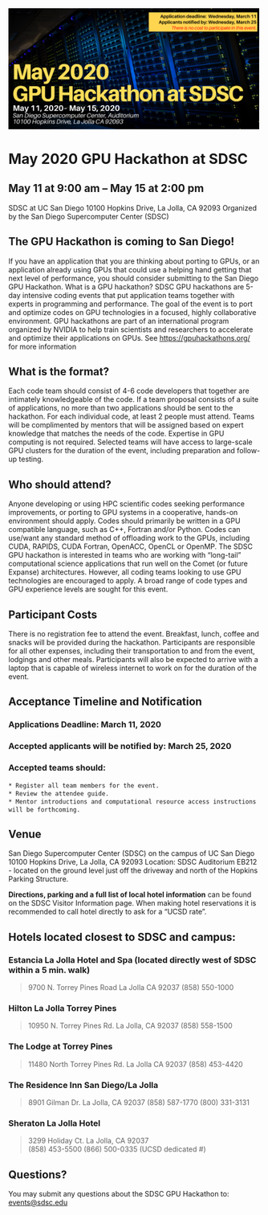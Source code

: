 <img src="./images/May2020_GPUhack-header.png" alt="SDSC GPU Hackathon" width="500px" />

# May 2020 GPU Hackathon at SDSC
## May 11 at 9:00 am – May 15 at 2:00 pm
SDSC at UC San Diego
10100 Hopkins Drive, La Jolla, CA 92093
Organized by the San Diego Supercomputer Center (SDSC)

## The GPU Hackathon is coming to San Diego!
If you have an application that you are thinking about porting to GPUs, or an application already using GPUs that could use a helping hand getting that next level of performance, you should consider submitting to the San Diego GPU Hackathon.
What is a GPU hackathon?
SDSC GPU hackathons are 5-day intensive coding events that put application teams together with experts in programming and performance. The goal of the event is to port and optimize codes on GPU technologies in a focused, highly collaborative environment. GPU hackathons are part of an international program organized by NVIDIA to help train scientists and researchers to accelerate and optimize their applications on GPUs. See https://gpuhackathons.org/ for more information

## What is the format?
Each code team should consist of 4-6 code developers that together are intimately knowledgeable of the code. If a team proposal consists of a suite of applications, no more than two applications should be sent to the hackathon. For each individual code, at least 2 people must attend. Teams will be complimented by mentors that will be assigned based on expert knowledge that matches the needs of the code. Expertise in GPU computing is not required.
Selected teams will have access to large-scale GPU clusters for the duration of the event, including preparation and follow-up testing. 

## Who should attend?
Anyone developing or using HPC scientific codes seeking performance improvements, or porting to GPU systems in a cooperative, hands-on environment should apply. Codes should primarily be written in a GPU compatible language, such as C++, Fortran and/or Python. Codes can use/want any standard method of offloading work to the GPUs, including CUDA, RAPIDS, CUDA Fortran, OpenACC, OpenCL or OpenMP.
The SDSC GPU hackathon is interested in teams who are working with “long-tail” computational science applications that run well on the Comet (or future Expanse) architectures. However, all coding teams looking to use GPU technologies are encouraged to apply. A broad range of code types and GPU experience levels are sought for this event.

## Participant Costs
There is no registration fee to attend the event. Breakfast, lunch, coffee and snacks will be provided during the hackathon. Participants are responsible for all other expenses, including their transportation to and from the event, lodgings and other meals. Participants will also be expected to arrive with a laptop that is capable of wireless internet to work on for the duration of the event.

## Acceptance Timeline and Notification

### Applications Deadline: March 11, 2020 
### Accepted applicants will be notified by: March 25, 2020
### Accepted teams should:
    * Register all team members for the event.
    * Review the attendee guide.
    * Mentor introductions and computational resource access instructions will be forthcoming.

## Venue
San Diego Supercomputer Center (SDSC) on the campus of UC San Diego
10100 Hopkins Drive, La Jolla, CA 92093
Location: SDSC Auditorium EB212 - located on the ground level just off the driveway and north of the Hopkins Parking Structure.

__Directions, parking and a full list of local hotel information__ can be found on the SDSC Visitor Information page.  When making hotel reservations it is recommended to call hotel directly to ask for a “UCSD rate”.  

## Hotels located closest to SDSC and campus:

### Estancia La Jolla Hotel and Spa (located directly west of SDSC within a 5 min. walk)
> 9700 N. Torrey Pines Road
> La Jolla CA 92037
> (858) 550-1000 	

### Hilton La Jolla Torrey Pines
> 10950 N. Torrey Pines Rd.
> La Jolla, CA 92037
> (858) 558-1500 	

### The Lodge at Torrey Pines
> 11480 North Torrey Pines Rd.
> La Jolla CA 92037
> (858) 453-4420 	

### The Residence Inn San Diego/La Jolla
> 8901 Gilman Dr.
> La Jolla, CA 92037
> (858) 587-1770
> (800) 331-3131 

### Sheraton La Jolla Hotel
> 3299 Holiday Ct. 
> La Jolla, CA 92037  
> (858) 453-5500 
> (866) 500-0335 (UCSD dedicated #) 

## Questions?
You may submit any questions about the SDSC GPU Hackathon to: events@sdsc.edu



